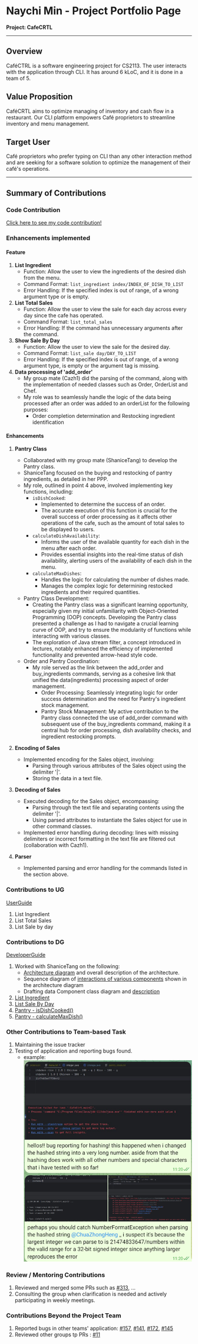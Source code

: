# Naychi Min - Project Portfolio Page
**Project: CafeCRTL**

-----------------------------------------------------------------------------------------------
## **Overview**
CaféCTRL is a software engineering project for CS2113. The user interacts with the application through CLI. It has around 6 kLoC, and it is done in a team of 5.

## **Value Proposition**
CaféCRTL aims to optimize managing of inventory and cash flow in a restaurant. Our CLI platform empowers Café proprietors to streamline inventory and menu management.

## **Target User**
Café proprietors who prefer typing on CLI than any other interaction method and are seeking for a software solution to optimize the management of their café's operations.

-----------------------------------------------------------------------------------------------
## Summary of Contributions

### Code Contribution
[Click here to see my code contribution!](https://nus-cs2113-ay2324s1.github.io/tp-dashboard/?search=&sort=groupTitle&sortWithin=title&timeframe=commit&mergegroup=&groupSelect=groupByRepos&breakdown=true&checkedFileTypes=functional-code~test-code~docs&since=2023-09-22&tabOpen=true&tabType=authorship&zFR=false&tabAuthor=NaychiMin&tabRepo=AY2324S1-CS2113-T17-2%2Ftp%5Bmaster%5D&authorshipIsMergeGroup=false&authorshipFileTypes=functional-code~test-code~docs&authorshipIsBinaryFileTypeChecked=false&authorshipIsIgnoredFilesChecked=false)

### Enhancements implemented

#### Feature

1. **List Ingredient**
    - Function: Allow the user to view the ingredients of the desired dish from the menu.
    - Command Format: `list_ingredient index/INDEX_OF_DISH_TO_LIST`
    - Error Handling: If the specified index is out of range, of a wrong argument type or is empty.
2. **List Total Sales**
    - Function: Allow the user to view the sale for each day across every day since the cafe has operated.
    - Command Format: `list_total_sales`
    - Error Handling: If the command has unnecessary arguments after the command.
3. **Show Sale By Day** 
    - Function: Allow the user to view the sale for the desired day. <br>
    - Command Format: `list_sale day/DAY_TO_LIST` <br>
    - Error Handling: If the specified index is out of range, of a wrong argument type, is empty or the argument tag is missing.
4. **Data processing of 'add_order'**
   - My group mate (Cazh1) did the parsing of the command, along with the implementation of needed classes such as Order, OrderList and Chef.
   - My role was to seamlessly handle the logic of the data being processed after an order was added to an orderList for the following purposes:
     - Order completion determination and Restocking ingredient identification

#### Enhancements
1. **Pantry Class**
    - Collaborated with my group mate (ShaniceTang) to develop the Pantry class.
    - ShaniceTang focused on the buying and restocking of pantry ingredients, as detailed in her PPP.
    - My role, outlined in point 4 above, involved implementing key functions, including:
        - `isDishCooked`:
            - Implemented to determine the success of an order.
            - The accurate execution of this function is crucial for the overall success of order processing as it affects other operations of the cafe, such as the amount of total sales to be displayed to users.
        - `calculateDishAvailability`:
            - Informs the user of the available quantity for each dish in the menu after each order.
            - Provides essential insights into the real-time status of dish availability, alerting users of the availability of each dish in the menu.
        - `calculateMaxDishes`:
            - Handles the logic for calculating the number of dishes made.
            - Manages the complex logic for determining restocked ingredients and their required quantities.
    - Pantry Class Development:
      - Creating the Pantry class was a significant learning opportunity, especially given my initial unfamiliarity with Object-Oriented Programming (OOP) concepts. Developing the Pantry class presented a challenge as I had to navigate a crucial learning curve of OOP, and try to ensure the modularity of functions while interacting with various classes. 
      - The exploration of Java stream filter, a concept introduced in lectures, notably enhanced the efficiency of implemented functionality and prevented arrow-head style code.
    - Order and Pantry Coordination:
      - My role served as the link between the add_order and buy_ingredients commands, serving as a cohesive link that unified the data(ingredients) processing aspect of order management.
         - Order Processing: Seamlessly integrating logic for order success determination and the need for Pantry's ingredient stock management.
         - Pantry Stock Management: My active contribution to the Pantry class connected the use of add_order command with subsequent use of the buy_ingredients command, making it a central hub for order processing, dish availability checks, and ingredient restocking prompts.

2. **Encoding of Sales**
    - Implemented encoding for the Sales object, involving:
        - Parsing through various attributes of the Sales object using the delimiter '|'.
        - Storing the data in a text file.

3. **Decoding of Sales**
    - Executed decoding for the Sales object, encompassing:
        - Parsing through the text file and separating contents using the delimiter '|'.
        - Using parsed attributes to instantiate the Sales object for use in other command classes.
    - Implemented error handling during decoding: lines with missing delimiters or incorrect formatting in the text file are filtered out (collaboration with Cazh1).

4. **Parser**
    - Implemented parsing and error handling for the commands listed in the section above.

### Contributions to UG
[UserGuide](https://ay2324s1-cs2113-t17-2.github.io/tp/UserGuide.html)

1. List Ingredient
2. List Total Sales
3. List Sale by day

### Contributions to DG
[DeveloperGuide](https://ay2324s1-cs2113-t17-2.github.io/tp/DeveloperGuide.html)
1. Worked with ShaniceTang on the following:
   - [Architecture diagram](https://ay2324s1-cs2113-t17-2.github.io/tp/DeveloperGuide.html#architecture) and overall description of the architecture. 
   - Sequence diagram of [interactions of various components](https://ay2324s1-cs2113-t17-2.github.io/tp/DeveloperGuide.html#how-the-architecture-components-interact-with-each-other) shown in the architecture diagram
   - Drafting data Component class diagram and [description](https://ay2324s1-cs2113-t17-2.github.io/tp/DeveloperGuide.html#data-component)
2. [List Ingredient](https://ay2324s1-cs2113-t17-2.github.io/tp/DeveloperGuide.html#list-ingredients) 
3. [List Sale By Day](https://ay2324s1-cs2113-t17-2.github.io/tp/DeveloperGuide.html#list-sale-by-day)
4. [Pantry - isDishCooked()](https://ay2324s1-cs2113-t17-2.github.io/tp/DeveloperGuide.html#pantry---isdishcooked)
5. [Pantry - calculateMaxDish()](https://ay2324s1-cs2113-t17-2.github.io/tp/DeveloperGuide.html#pantry---calculatemaxdish)

### Other Contributions to Team-based Task
1. Maintaining the issue tracker
2. Testing of application and reporting bugs found. 
   - example:  ![Relevant Telegram screenshot](../images_PPP/naychi/exampleOfBugReport.png)

### Review / Mentoring Contributions
1. Reviewed and merged some PRs such as [#313](https://github.com/AY2324S1-CS2113-T17-2/tp/pull/313), ...
2. Consulting the group when clarification is needed and actively participating in weekly meetings.

### Contributions Beyond the Project Team
1. Reported bugs in other teams' application: [#157](https://github.com/AY2324S1-CS2113T-W11-2/tp/issues/157), [#141](https://github.com/AY2324S1-CS2113T-W11-2/tp/issues/141), [#172](https://github.com/AY2324S1-CS2113T-W11-2/tp/issues/172), [#145](https://github.com/AY2324S1-CS2113T-W11-2/tp/issues/145)
2. Reviewed other groups tp PRs : [#11](https://github.com/nus-cs2113-AY2324S1/tp/pull/11/files)
